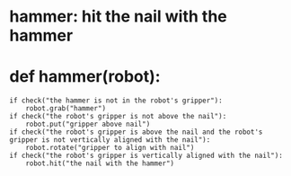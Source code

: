 # hammer: hit the nail with the hammer
# def hammer(robot):
    if check("the hammer is not in the robot's gripper"):
        robot.grab("hammer")
    if check("the robot's gripper is not above the nail"):
        robot.put("gripper above nail")
    if check("the robot's gripper is above the nail and the robot's gripper is not vertically aligned with the nail"):
        robot.rotate("gripper to align with nail")
    if check("the robot's gripper is vertically aligned with the nail"):
        robot.hit("the nail with the hammer")